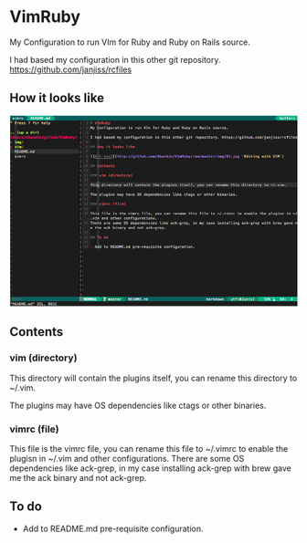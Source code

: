 # VimRuby
My Configuration to run VIm for Ruby and Ruby on Rails source.

I had based my configuration in this other git repository. https://github.com/janjiss/rcfiles

## How it looks like

[![ScreenShot Editing MarkDown](https://raw.githubusercontent.com/dbandin/VimRuby/master/img/01.png)](#Screenshot)

## Contents

### vim (directory)

This directory will contain the plugins itself, you can rename this directory to ~/.vim.

The plugins may have OS dependencies like ctags or other binaries.

### vimrc (file)

This file is the vimrc file, you can rename this file to ~/.vimrc to enable the plugisn in ~/.vim and other configurations.
There are some OS dependencies like ack-grep, in my case installing ack-grep with brew gave me the ack binary and not ack-grep.

## To do

- Add to README.md pre-requisite configuration.
